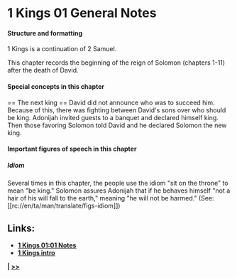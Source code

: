 # 1 Kings 01 General Notes

#### Structure and formatting

1 Kings is a continuation of 2 Samuel.

This chapter records the beginning of the reign of Solomon (chapters 1-11) after the death of David.

#### Special concepts in this chapter

== The next king ==
David did not announce who was to succeed him. Because of this, there was fighting between David's sons over who should be king. Adonijah invited guests to a banquet and declared himself king. Then those favoring Solomon told David and he declared Solomon the new king.

#### Important figures of speech in this chapter

##### Idiom
Several times in this chapter, the people use the idiom "sit on the throne" to mean "be king." Solomon assures Adonijah that if he behaves himself "not a hair of his will fall to the earth," meaning "he will not be harmed." (See: [[rc://en/ta/man/translate/figs-idiom]])

## Links:

* __[1 Kings 01:01 Notes](./01.md)__
* __[1 Kings intro](../front/intro.md)__

__| [>>](../02/intro.md)__
